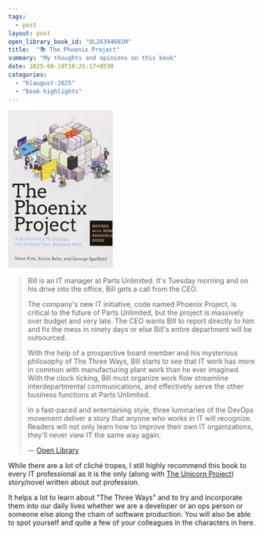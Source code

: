 ```yaml
---
tags:
  - post
layout: post
open_library_book_id: "OL26394601M"
title:  "📚 The Phoenix Project"
summary: "My thoughts and opinions on this book"
date: 2025-08-19T10:25:17+0530
categories: 
  - "blaugust-2025"
  - "book-highlights"
---
```


<img alt="Cover of the book The Phoenix Project" src="/assets/images/books/the-phoenix-project-cover.webp" style="width: fit-content; height: 320px;" /> <br />

> Bill is an IT manager at Parts Unlimited. It's Tuesday morning and on his drive into the office, Bill gets a call from the CEO.
>
> The company's new IT initiative, code named Phoenix Project, is critical to the future of Parts Unlimited, but the project is massively over budget and very late. The CEO wants Bill to report directly to him and fix the mess in ninety days or else Bill's entire department will be outsourced.
>
> With the help of a prospective board member and his mysterious philosophy of The Three Ways, Bill starts to see that IT work has more in common with manufacturing plant work than he ever imagined. With the clock ticking, Bill must organize work flow streamline interdepartmental communications, and effectively serve the other business functions at Parts Unlimited.
>
> In a fast-paced and entertaining style, three luminaries of the DevOps movement deliver a story that anyone who works in IT will recognize. Readers will not only learn how to improve their own IT organizations, they'll never view IT the same way again.
>
> — [Open Library](https://openlibrary.org/books/OL26394601M/The_Phoenix_Project)

While there are a lot of cliché tropes, I still highly recommend this book to every IT professional as it is the only (along with [The Unicorn Project]()) story/novel written about out profession.

It helps a lot to learn about "The Three Ways" and to try and incorporate them into our daily lives whether we are a developer or an ops person or someone else along the chain of software production. You will also be able to spot yourself and quite a few of your colleagues in the characters in here.

